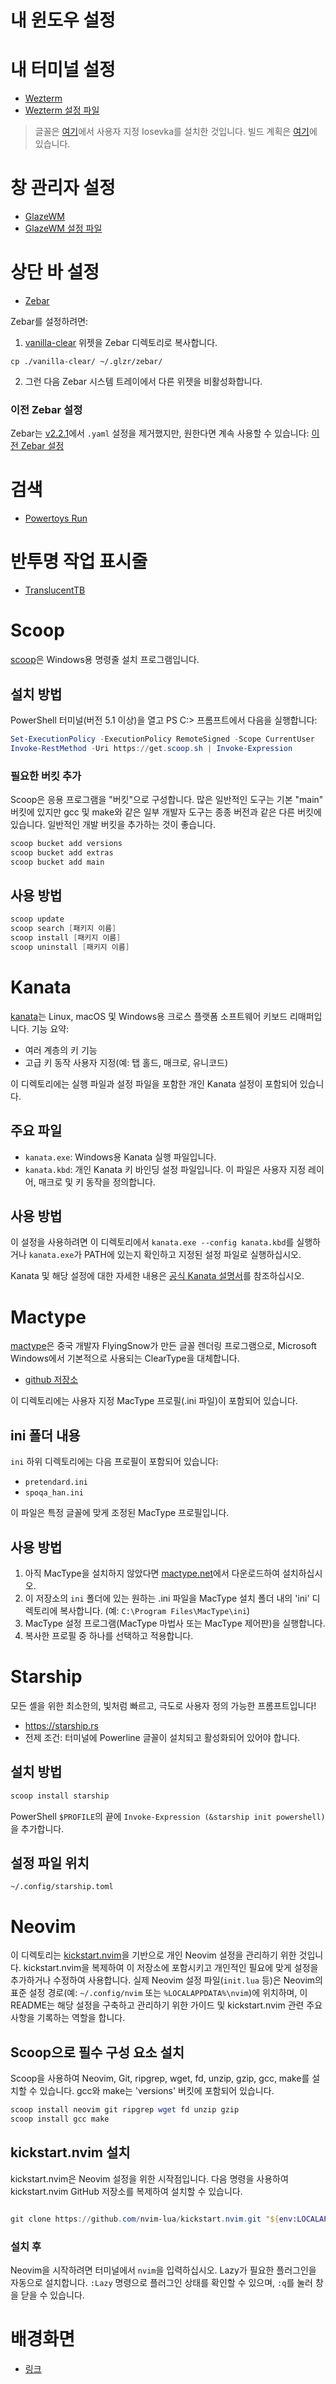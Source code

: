 # 내 윈도우 설정

# 내 터미널 설정

- [Wezterm](https://wezfurlong.org/wezterm/index.html)
- [Wezterm 설정 파일](.wezterm.lua)

> 글꼴은 [여기](https://typeof.net/Iosevka/customizer)에서 사용자 지정 Iosevka를 설치한 것입니다. 빌드 계획은 [여기](./private-build-plans.toml)에 있습니다.

# 창 관리자 설정

- [GlazeWM](https://github.com/glzr-io/glazewm)
- [GlazeWM 설정 파일](./config.yaml)

# 상단 바 설정

- [Zebar](https://github.com/glzr-io/zebar)

Zebar를 설정하려면:

1. [vanilla-clear](./vanilla-clear) 위젯을 Zebar 디렉토리로 복사합니다.

```
cp ./vanilla-clear/ ~/.glzr/zebar/
```

2. 그런 다음 Zebar 시스템 트레이에서 다른 위젯을 비활성화합니다.

### 이전 Zebar 설정

Zebar는 [v2.2.1](https://github.com/glzr-io/zebar/releases/tag/v2.2.1)에서 `.yaml` 설정을 제거했지만, 원한다면 계속 사용할 수 있습니다: [이전 Zebar 설정](./zebar-config.yaml)

# 검색

- [Powertoys Run](https://learn.microsoft.com/ko-kr/windows/powertoys/run)

# 반투명 작업 표시줄

- [TranslucentTB](https://apps.microsoft.com/detail/9pf4kz2vn4w9?hl=ko-kr&gl=KR)

# Scoop

[scoop](https://scoop.sh)은 Windows용 명령줄 설치 프로그램입니다.

## 설치 방법

PowerShell 터미널(버전 5.1 이상)을 열고 PS C:\> 프롬프트에서 다음을 실행합니다:

```powershell
Set-ExecutionPolicy -ExecutionPolicy RemoteSigned -Scope CurrentUser
Invoke-RestMethod -Uri https://get.scoop.sh | Invoke-Expression
```

### 필요한 버킷 추가

Scoop은 응용 프로그램을 "버킷"으로 구성합니다. 많은 일반적인 도구는 기본 "main" 버킷에 있지만 gcc 및 make와 같은 일부 개발자 도구는 종종 버전과 같은 다른 버킷에 있습니다. 일반적인 개발 버킷을 추가하는 것이 좋습니다.

```powershell
scoop bucket add versions
scoop bucket add extras
scoop bucket add main
```

## 사용 방법

```powershell
scoop update
scoop search [패키지 이름]
scoop install [패키지 이름]
scoop uninstall [패키지 이름]
```

# Kanata

[kanata](https://github.com/jtroo/kanata)는 Linux, macOS 및 Windows용 크로스 플랫폼 소프트웨어 키보드 리매퍼입니다. 기능 요약:

- 여러 계층의 키 기능
- 고급 키 동작 사용자 지정(예: 탭 홀드, 매크로, 유니코드)

이 디렉토리에는 실행 파일과 설정 파일을 포함한 개인 Kanata 설정이 포함되어 있습니다.

## 주요 파일

- `kanata.exe`: Windows용 Kanata 실행 파일입니다.
- `kanata.kbd`: 개인 Kanata 키 바인딩 설정 파일입니다. 이 파일은 사용자 지정 레이어, 매크로 및 키 동작을 정의합니다.

## 사용 방법

이 설정을 사용하려면 이 디렉토리에서 `kanata.exe --config kanata.kbd`를 실행하거나 `kanata.exe`가 PATH에 있는지 확인하고 지정된 설정 파일로 실행하십시오.

Kanata 및 해당 설정에 대한 자세한 내용은 [공식 Kanata 설명서](https://github.com/jtroo/kanata/blob/main/docs/README.md)를 참조하십시오.

# Mactype

[mactype](https://mactype.net)은 중국 개발자 FlyingSnow가 만든 글꼴 렌더링 프로그램으로, Microsoft Windows에서 기본적으로 사용되는 ClearType을 대체합니다.

- [github 저장소](https://github.com/snowie2000/MacType)

이 디렉토리에는 사용자 지정 MacType 프로필(.ini 파일)이 포함되어 있습니다.

## ini 폴더 내용

`ini` 하위 디렉토리에는 다음 프로필이 포함되어 있습니다:
- `pretendard.ini`
- `spoqa_han.ini`

이 파일은 특정 글꼴에 맞게 조정된 MacType 프로필입니다.

## 사용 방법

1. 아직 MacType을 설치하지 않았다면 [mactype.net](https://mactype.net)에서 다운로드하여 설치하십시오.
2. 이 저장소의 `ini` 폴더에 있는 원하는 .ini 파일을 MacType 설치 폴더 내의 'ini' 디렉토리에 복사합니다. (예: `C:\Program Files\MacType\ini`)
3. MacType 설정 프로그램(MacType 마법사 또는 MacType 제어판)을 실행합니다.
4. 복사한 프로필 중 하나를 선택하고 적용합니다.

# Starship

모든 셸을 위한 최소한의, 빛처럼 빠르고, 극도로 사용자 정의 가능한 프롬프트입니다!

- https://starship.rs
- 전제 조건: 터미널에 Powerline 글꼴이 설치되고 활성화되어 있어야 합니다.

## 설치 방법

```powershell
scoop install starship
```

PowerShell `$PROFILE`의 끝에 `Invoke-Expression (&starship init powershell)`을 추가합니다.


## 설정 파일 위치

```
~/.config/starship.toml
```

# Neovim

이 디렉토리는 [kickstart.nvim](https://github.com/nvim-lua/kickstart.nvim)을 기반으로 개인 Neovim 설정을 관리하기 위한 것입니다.
kickstart.nvim을 복제하여 이 저장소에 포함시키고 개인적인 필요에 맞게 설정을 추가하거나 수정하여 사용합니다.
실제 Neovim 설정 파일(`init.lua` 등)은 Neovim의 표준 설정 경로(예: `~/.config/nvim` 또는 `%LOCALAPPDATA%\nvim`)에 위치하며, 이 README는 해당 설정을 구축하고 관리하기 위한 가이드 및 kickstart.nvim 관련 주요 사항을 기록하는 역할을 합니다.

## Scoop으로 필수 구성 요소 설치

Scoop을 사용하여 Neovim, Git, ripgrep, wget, fd, unzip, gzip, gcc, make를 설치할 수 있습니다. gcc와 make는 'versions' 버킷에 포함되어 있습니다.

```powershell
scoop install neovim git ripgrep wget fd unzip gzip
scoop install gcc make
```


## kickstart.nvim 설치

kickstart.nvim은 Neovim 설정을 위한 시작점입니다. 다음 명령을 사용하여 kickstart.nvim GitHub 저장소를 복제하여 설치할 수 있습니다.

```powershell

git clone https://github.com/nvim-lua/kickstart.nvim.git "${env:LOCALAPPDATA}\nvim"
```

### 설치 후

Neovim을 시작하려면 터미널에서 `nvim`을 입력하십시오. Lazy가 필요한 플러그인을 자동으로 설치합니다. `:Lazy` 명령으로 플러그인 상태를 확인할 수 있으며, `:q`를 눌러 창을 닫을 수 있습니다.

# 배경화면

- [링크](https://wallhaven.cc/w/76edpv)
